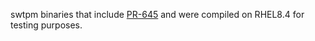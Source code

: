swtpm binaries that include [PR-645](https://github.com/stefanberger/swtpm/pull/645) and were compiled on RHEL8.4 for testing purposes. 
